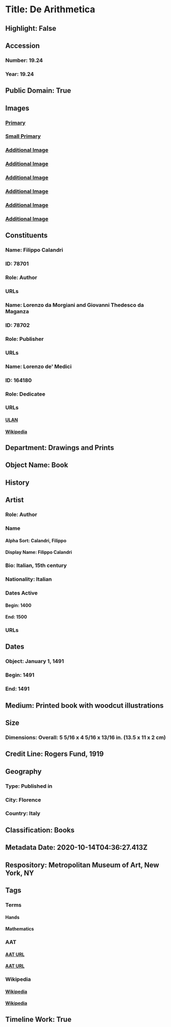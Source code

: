 # Title: De Arithmetica
## Highlight: False
## Accession
### Number: 19.24
### Year: 19.24
## Public Domain: True
## Images
### [Primary](https://images.metmuseum.org/CRDImages/dp/original/DP357299.jpg)
### [Small Primary](https://images.metmuseum.org/CRDImages/dp/web-large/DP357299.jpg)
### [Additional Image](https://images.metmuseum.org/CRDImages/dp/original/DP358385.jpg)
### [Additional Image](https://images.metmuseum.org/CRDImages/dp/original/DP108944.jpg)
### [Additional Image](https://images.metmuseum.org/CRDImages/dp/original/DP108945.jpg)
### [Additional Image](https://images.metmuseum.org/CRDImages/dp/original/DP108946.jpg)
### [Additional Image](https://images.metmuseum.org/CRDImages/dp/original/DP108947.jpg)
### [Additional Image](https://images.metmuseum.org/CRDImages/dp/original/DP345233.jpg)
## Constituents
### Name: Filippo Calandri
### ID: 78701
### Role: Author
### URLs
### Name: Lorenzo da Morgiani and Giovanni Thedesco da Maganza
### ID: 78702
### Role: Publisher
### URLs
### Name: Lorenzo de&#39; Medici
### ID: 164180
### Role: Dedicatee
### URLs
#### [ULAN](http://vocab.getty.edu/page/ulan/500114960)
#### [Wikipedia](https://www.wikidata.org/wiki/Q177854)
## Department: Drawings and Prints
## Object Name: Book
## History
## Artist
### Role: Author
### Name
#### Alpha Sort: Calandri, Filippo
#### Display Name: Filippo Calandri
### Bio: Italian, 15th century
### Nationality: Italian
### Dates Active
#### Begin: 1400
#### End: 1500
### URLs
## Dates
### Object: January 1, 1491
### Begin: 1491
### End: 1491
## Medium: Printed book with woodcut illustrations
## Size
### Dimensions: Overall: 5 5/16 x 4 5/16 x 13/16 in. (13.5 x 11 x 2 cm)
## Credit Line: Rogers Fund, 1919
## Geography
### Type: Published in
### City: Florence
### Country: Italy
## Classification: Books
## Metadata Date: 2020-10-14T04:36:27.413Z
## Respository: Metropolitan Museum of Art, New York, NY
## Tags
### Terms
#### Hands
#### Mathematics
### AAT
#### [AAT URL](http://vocab.getty.edu/page/aat/300310193)
#### [AAT URL](http://vocab.getty.edu/page/aat/300054522)
### Wikipedia
#### [Wikipedia]()
#### [Wikipedia]()
## Timeline Work: True